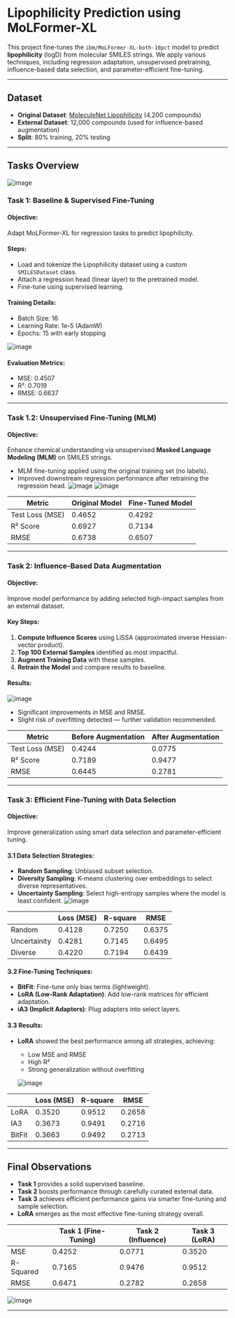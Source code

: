# Lipophilicity Prediction using MoLFormer-XL

This project fine-tunes the `ibm/MoLFormer-XL-both-10pct` model to predict **lipophilicity** (logD) from molecular SMILES strings. We apply various techniques, including regression adaptation, unsupervised pretraining, influence-based data selection, and parameter-efficient fine-tuning.

---

## Dataset

- **Original Dataset**: [MoleculeNet Lipophilicity](https://huggingface.co/datasets/scikit-fingerprints/MoleculeNet_Lipophilicity) (4,200 compounds)
- **External Dataset**: 12,000 compounds (used for influence-based augmentation)
- **Split**: 80% training, 20% testing

---

## Tasks Overview
![image](https://github.com/user-attachments/assets/54961ab9-905f-43c9-8b67-6e14b6edba88)

### Task 1: Baseline & Supervised Fine-Tuning

#### Objective:
Adapt MoLFormer-XL for regression tasks to predict lipophilicity.

#### Steps:
- Load and tokenize the Lipophilicity dataset using a custom `SMILESDataset` class.
- Attach a regression head (linear layer) to the pretrained model.
- Fine-tune using supervised learning.

#### Training Details:
- Batch Size: 16
- Learning Rate: 1e-5 (AdamW)
- Epochs: 15 with early stopping
  
![image](https://github.com/user-attachments/assets/8864bf0b-9ed4-4518-a86e-4534da7864c9)

#### Evaluation Metrics:
- MSE: 0.4507
- R²: 0.7019
- RMSE: 0.6637

---

### Task 1.2: Unsupervised Fine-Tuning (MLM)

#### Objective:
Enhance chemical understanding via unsupervised **Masked Language Modeling (MLM)** on SMILES strings.

- MLM fine-tuning applied using the original training set (no labels).
- Improved downstream regression performance after retraining the regression head.
![image](https://github.com/user-attachments/assets/7190a8ad-3e2b-42a6-adbe-e35bd693e708)
![image](https://github.com/user-attachments/assets/816798a1-85c7-49b6-ab00-ed82b3da5941)

| Metric          | Original Model | Fine-Tuned Model |
| --------------- | -------------- | ---------------- |
| Test Loss (MSE) | 0.4652         | 0.4292           |
| R² Score        | 0.6927         | 0.7134           |
| RMSE            | 0.6738         | 0.6507           |


---

### Task 2: Influence-Based Data Augmentation

#### Objective:
Improve model performance by adding selected high-impact samples from an external dataset.

#### Key Steps:
1. **Compute Influence Scores** using LiSSA (approximated inverse Hessian-vector product).
2. **Top 100 External Samples** identified as most impactful.
3. **Augment Training Data** with these samples.
4. **Retrain the Model** and compare results to baseline.

#### Results:
![image](https://github.com/user-attachments/assets/68475c7b-b4bf-4985-92fe-dbca3d1a938e)

- Significant improvements in MSE and RMSE.
- Slight risk of overfitting detected — further validation recommended.

| Metric          | Before Augmentation | After Augmentation |
| --------------- | -------------- | ---------------- |
| Test Loss (MSE) |0.4244         | 0.0775          |
| R² Score        |0.7189       | 0.9477        |
| RMSE            | 0.6445        | 0.2781           |

---

### Task 3: Efficient Fine-Tuning with Data Selection

#### Objective:
Improve generalization using smart data selection and parameter-efficient tuning.

#### 3.1 Data Selection Strategies:
- **Random Sampling**: Unbiased subset selection.
- **Diversity Sampling**: K-means clustering over embeddings to select diverse representatives.
- **Uncertainty Sampling**: Select high-entropy samples where the model is least confident.
![image](https://github.com/user-attachments/assets/786ca7fa-ad6e-4773-bd87-ed8c9ce9c6dd)

|        | Loss (MSE)| R-square | RMSE |
| --------------- | -------------- | ---------------- | ------|
| Random | 0.4128     | 0.7250  | 0.6375  |
| Uncertainity  |0.4281   | 0.7145     |  0.6495  |
| Diverse    | 0.4220  | 0.7194     |  0.6439  |

#### 3.2 Fine-Tuning Techniques:
- **BitFit**: Fine-tune only bias terms (lightweight).
- **LoRA (Low-Rank Adaptation)**: Add low-rank matrices for efficient adaptation.
- **iA3 (Implicit Adapters)**: Plug adapters into select layers.



#### 3.3 Results:
- **LoRA** showed the best performance among all strategies, achieving:
  - Low MSE and RMSE
  - High R²
  - Strong generalization without overfitting
    
  ![image](https://github.com/user-attachments/assets/df7ef501-f70d-472e-8a25-6c5e6b63d6da)
 

|        | Loss (MSE)| R-square | RMSE |
| --------------- | -------------- | ---------------- | ------|
| LoRA | 0.3520    | 0.9512  | 0.2658  |
| IA3  |0.3673  | 0.9491  |  0.2716  |
| BitFit   | 0.3663  | 0.9492     |  0.2713  |

---

## Final Observations

- **Task 1** provides a solid supervised baseline.
- **Task 2** boosts performance through carefully curated external data.
- **Task 3** achieves efficient performance gains via smarter fine-tuning and sample selection.
- **LoRA** emerges as the most effective fine-tuning strategy overall.

|        | Task 1 (Fine-Tuning)| Task 2 (Influence) | Task 3 (LoRA) |
| --------------- | -------------- | ---------------- | ------|
| MSE | 0.4252    | 0.0771  | 0.3520  |
| R-Squared  |0.7165  | 0.9476  |  0.9512  |
| RMSE | 0.6471  | 0.2782    |  0.2658  |

![image](https://github.com/user-attachments/assets/fcea4c1d-7d68-4cf9-b887-9a58e3455661)

---

